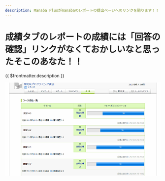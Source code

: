 ```yaml
---
description: Manaba Plusがmanabaのレポートの提出ページへのリンクを貼ります！！
---
```


# 成績タブのレポートの成績には「回答の確認」リンクがなくておかしいなと思ったそこのあなた！！

{{ $frontmatter.description }}

![](./report-link.gif)
